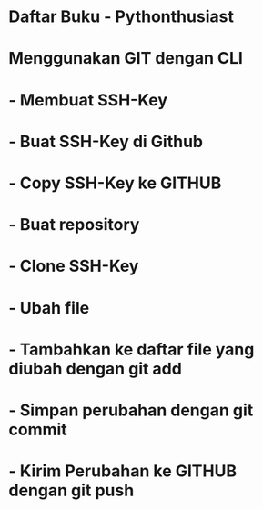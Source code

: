 # Daftar Buku - Pythonthusiast

# Menggunakan GIT dengan CLI
# - Membuat SSH-Key
# - Buat SSH-Key di Github
# - Copy SSH-Key ke GITHUB
# - Buat repository
# - Clone SSH-Key
# - Ubah file
# - Tambahkan ke daftar file yang diubah dengan git add
# - Simpan perubahan dengan git commit
# - Kirim Perubahan ke GITHUB dengan git push
